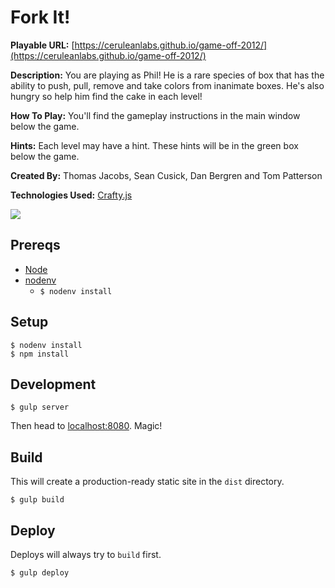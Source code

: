 # Fork It!

**Playable URL:** [https://ceruleanlabs.github.io/game-off-2012/](https://ceruleanlabs.github.io/game-off-2012/)

**Description:** You are playing as Phil! He is a rare species of box that has the ability to push, pull, remove and take colors from inanimate boxes. He's also hungry so help him find the cake in each level!

**How To Play:** You'll find the gameplay instructions in the main window below the game.

**Hints:** Each level may have a hint. These hints will be in the green box below the game.

**Created By:** Thomas Jacobs, Sean Cusick, Dan Bergren and Tom Patterson

**Technologies Used:** [Crafty.js](http://craftyjs.com/)

![](https://ceruleanlabs.github.io/game-off-2012/images/forkit.png)

## Prereqs

- [Node](https://nodejs.org/en/)
- [nodenv](https://github.com/nodenv/nodenv)
  - `$ nodenv install`

## Setup

    $ nodenv install
    $ npm install

## Development

    $ gulp server

Then head to [localhost:8080](http://localhost:8080). Magic!

## Build

This will create a production-ready static site in the `dist` directory.

    $ gulp build

## Deploy

Deploys will always try to `build` first.

    $ gulp deploy
